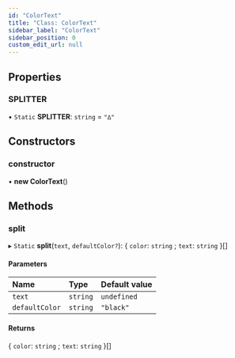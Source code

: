 ```yaml
---
id: "ColorText"
title: "Class: ColorText"
sidebar_label: "ColorText"
sidebar_position: 0
custom_edit_url: null
---
```


## Properties

### SPLITTER

▪ `Static` **SPLITTER**: `string` = `"∆"`

## Constructors

### constructor

• **new ColorText**()

## Methods

### split

▸ `Static` **split**(`text`, `defaultColor?`): { `color`: `string` ; `text`: `string`  }[]

#### Parameters

| Name | Type | Default value |
| :------ | :------ | :------ |
| `text` | `string` | `undefined` |
| `defaultColor` | `string` | `"black"` |

#### Returns

{ `color`: `string` ; `text`: `string`  }[]
